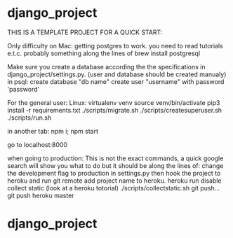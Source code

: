 # django_project
THIS IS A TEMPLATE PROJECT FOR A QUICK START:

Only difficulty on Mac: 
getting postgres to work. you need to read tutorials e.t.c.
probably something along the lines of brew install postgresql

Make sure you create a database according the the specifications in
django_project/settings.py.
(user and database should be created manualy)
in psql: 
create database "db name"
create user "username" with password 'password'

For the general user:
Linux:
virtualenv venv
source venv/bin/activate
pip3 install -r requirements.txt
./scripts/migrate.sh
./scripts/createsuperuser.sh
./scripts/run.sh

in another tab:
npm i; npm start

go to localhost:8000

when going to production:
This is not the exact commands, a quick google search
will show you what to do but it should be along the lines of:
change the development flag to production in settings.py
then hook the project to heroku and run
git remote add project name to heroku. 
heroku run disable collect static (look at a heroku totorial)
./scripts/collectstatic.sh
git push...
git push heroku master
# django_project
